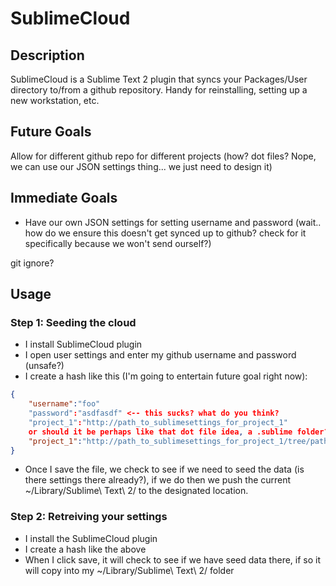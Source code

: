 SublimeCloud
=============

## Description

SublimeCloud is a Sublime Text 2 plugin that syncs your Packages/User directory to/from a github repository. Handy for reinstalling, setting up a new workstation, etc.

## Future Goals

Allow for different github repo for different projects (how? dot files? Nope, we can use our JSON settings thing... we just need to design it)

## Immediate Goals

* Have our own JSON settings for setting username and password (wait.. how do we ensure this doesn't get synced up to github? check for it specifically because we won't send ourself?)

git ignore? 

## Usage
### Step 1: Seeding the cloud
* I install SublimeCloud plugin
* I open user settings and enter my github username and password (unsafe?)
* I create a hash like this (I'm going to entertain future goal right now):
```json
{
    "username":"foo"
    "password":"asdfasdf" <-- this sucks? what do you think?
    "project_1":"http://path_to_sublimesettings_for_project_1"
    or should it be perhaps like that dot file idea, a .sublime folder?
    "project_1":"http://path_to_sublimesettings_for_project_1/tree/path_to_.sublimefolder"
}
```
* Once I save the file, we check to see if we need to seed the data (is there settings there already?), if we do then we push the current ~/Library/Sublime\ Text\ 2/ to the designated location.

### Step 2: Retreiving your settings
* I install the SublimeCloud plugin
* I create a hash like the above
* When I click save, it will check to see if we have seed data there, if so it will copy into my ~/Library/Sublime\ Text\ 2/ folder